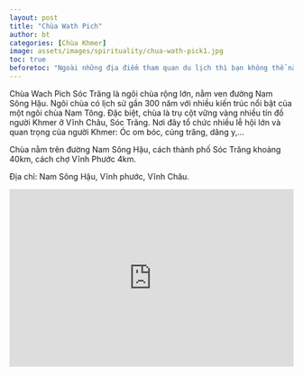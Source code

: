 ```yaml
---
layout: post
title: "Chùa Wath Pich"
author: bt
categories: [Chùa Khmer]
image: assets/images/spirituality/chua-wath-pick1.jpg
toc: true
beforetoc: "Ngoài những địa điểm tham quan du lịch thì bạn không thể nào bỏ qua các ngôi chùa, cổ miếu là nét văn hóa tâm linh đặc trưng của vùng đất Vĩnh Châu. Bạn sẽ được khám phá các kiến trúc tỉ mĩ, hiện đại, hoành tráng theo nhiều phong cách thiết kế khác nhau."
---
```


Chùa Wach Pich Sóc Trăng là ngôi chùa rộng lớn, nằm ven đường Nam Sông Hậu. Ngôi chùa có lịch sử gần 300 năm với nhiều kiến trúc nổi bật của một ngôi chùa Nam Tông. Đặc biệt, chùa là trụ cột vững vàng nhiều tín đồ người Khmer ở Vĩnh Châu, Sóc Trăng. Nơi đây tổ chức nhiều lễ hội lớn và quan trọng của người Khmer: Óc om bóc, cúng trăng, dâng y,…

Chùa nằm trên đường Nam Sông Hậu, cách thành phố Sóc Trăng khoảng 40km, cách chợ Vĩnh Phước 4km.

Địa chỉ: Nam Sông Hậu, Vĩnh phước, Vĩnh Châu.

<p><iframe style="width:100%;" height="315" src="https://www.youtube.com/embed/fixDhwf-H94" title="Hành Trình Vô Địch Của Ghe Ngo Chùa Wáth Pích 2022 &#39;&#39; Đua Ghe Ngo Sóc Trăng 2022&#39;&#39; Festival" frameborder="0" allowfullscreen></iframe></p>
